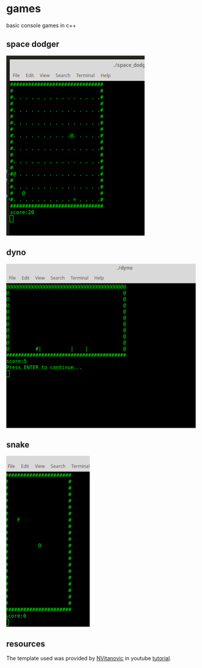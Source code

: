 # games
basic console games in c++

## space dodger

![space dodger](https://github.com/makkoncept/games/blob/master/screenshots/space_dodger.png)

## dyno

![dyno](https://github.com/makkoncept/games/blob/master/screenshots/dyno.png)

## snake

![snake](https://github.com/makkoncept/games/blob/master/screenshots/snake.png)

## resources
The template used was provided by [NVitanovic](https://www.youtube.com/channel/UCqXrJmvJAvFnGyLGSBnk45g) in youtube [tutorial](https://youtu.be/E_-lMZDi7Uw).
